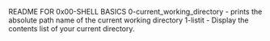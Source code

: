 README FOR 0x00-SHELL BASICS
0-current_working_directory - prints the absolute path name of the current working directory
1-listit - Display the contents list of your current directory.
